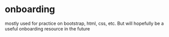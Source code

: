 # onboarding
mostly used for practice on bootstrap, html, css, etc. But will hopefully be a useful onboarding resource in the future
